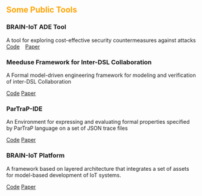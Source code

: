 <!---
## <span style="color:orange"> Some Deep Learning Developments </span>

#### 

#### 

#### 
--->
## <span style="color:orange"> Some Public Tools </span>

### BRAIN-IoT ADE Tool 
A tool for exploring cost-effective security countermeasures against attacks </br> 
[Code](https://github.com/eclipse-researchlabs/brain-iot-Attack-Defence-Exploration) &ensp;
[Paper](https://ieeexplore.ieee.org/abstract/document/9134200)

### Meeduse Framework for Inter-DSL Collaboration 
A Formal model-driven engineering framework for modeling and verification of inter-DSL Collaboration

[Code](https://github.com/SalimChehida/Inter-DSL-Collaboration)
[Paper](https://link.springer.com/chapter/10.1007/978-3-031-35361-1_13)

### ParTraP-IDE 
An Environment for expressing and evaluating formal properties specified by ParTraP language on a set of JSON trace files

[Code](https://gricad-gitlab.univ-grenoble-alpes.fr/modmed/partrap-ide)
[Paper](https://link.springer.com/chapter/10.1007/978-3-030-03769-7_26)

### BRAIN-IoT Platform 
A framework based on layered architecture that integrates a set of assets for model-based development of IoT systems.

[Code](https://github.com/eclipse-researchlabs/brain-iot)
[Paper](https://www.scitepress.org/Link.aspx?doi=10.5220/0011086000003194)

 